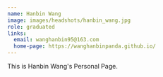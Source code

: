 ```yaml
---
name: Hanbin Wang
image: images/headshots/hanbin_wang.jpg
role: graduated
links:
  email: wanghanbin95@163.com
  home-page: https://wanghanbinpanda.github.io/
---
```


This is Hanbin Wang's Personal Page.